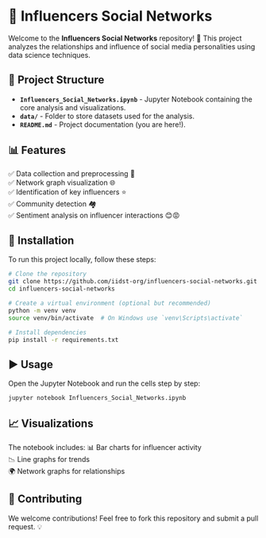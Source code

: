 # 📢 Influencers Social Networks

Welcome to the **Influencers Social Networks** repository! 🚀 This project analyzes the relationships and influence of social media personalities using data science techniques.

## 📂 Project Structure
- **`Influencers_Social_Networks.ipynb`** - Jupyter Notebook containing the core analysis and visualizations.
- **`data/`** - Folder to store datasets used for the analysis.
- **`README.md`** - Project documentation (you are here!).

## 📊 Features
✅ Data collection and preprocessing 🧹  
✅ Network graph visualization 🌐  
✅ Identification of key influencers ⭐  
✅ Community detection 🏘️  
✅ Sentiment analysis on influencer interactions 😊😡  

## 🔧 Installation
To run this project locally, follow these steps:
```bash
# Clone the repository
git clone https://github.com/iidst-org/influencers-social-networks.git
cd influencers-social-networks

# Create a virtual environment (optional but recommended)
python -m venv venv
source venv/bin/activate  # On Windows use `venv\Scripts\activate`

# Install dependencies
pip install -r requirements.txt
```

## ▶️ Usage
Open the Jupyter Notebook and run the cells step by step:
```bash
jupyter notebook Influencers_Social_Networks.ipynb
```

## 📈 Visualizations
The notebook includes:
📊 Bar charts for influencer activity  
📉 Line graphs for trends  
🌍 Network graphs for relationships  

## 🤝 Contributing
We welcome contributions! Feel free to fork this repository and submit a pull request. 💡


